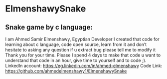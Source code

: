 # ElmenshawySnake

Snake game by c language:
 ------------------------------------------ 
 I am Ahmed Samir Elmenshawy, Egyptian Developer I created that code for learning about c language, code open source, 
 learn from it and don’t hesitate to asking any question if u extract bug please tell me to modify it Thank you for your time. 
 Please I spend 4 days to make that code u want to understand that code in an hour, give time to yourself and to code ;).  
 LinkedIn account: https://eg.linkedin.com/in/ahmed-elmenshawy 
 Code Link: https://github.com/ahmedelmenshawy1/ElmenshawySnake
